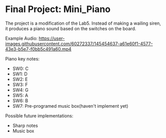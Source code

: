 # Final Project: Mini_Piano

The project is a modification of the Lab5.
Instead of making a wailing siren, it produces a piano sound based on the switches on the board.

Example Audio:
https://user-images.githubusercontent.com/60272337/145454637-a61e60f1-4577-43e3-b5e7-f0bb5c491a60.mp4




Piano key notes:
* SW0: C
* SW1: D
* SW2: E
* SW3: F
* SW4: G
* SW5: A
* SW6: B
* SW7: Pre-programed music box(haven't implement yet)

Possible future implementations:
* Sharp notes
* Music box
